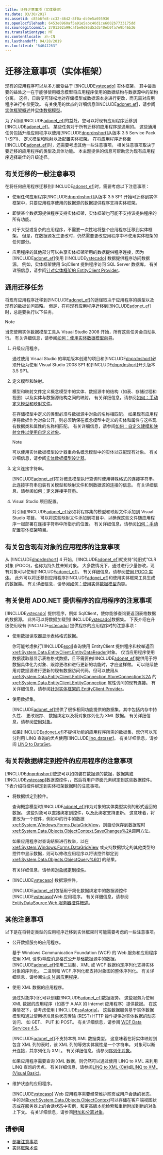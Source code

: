 ```yaml
---
title: 迁移注意事项（实体框架）
ms.date: 03/30/2017
ms.assetid: c85b6fe8-cc32-4642-8f0a-dc0e5a695936
ms.openlocfilehash: 6453e0960af5a91e5abc40d1ce6002b7733175dd
ms.sourcegitcommit: 2701302a99cafbe0d86d53d540eb0fa7e9b46b36
ms.translationtype: MT
ms.contentlocale: zh-CN
ms.lasthandoff: 04/28/2019
ms.locfileid: "64641263"
---
```

# <a name="migration-considerations-entity-framework"></a>迁移注意事项（实体框架）
现有的应用程序可以从多方面受益于 [!INCLUDE[vstecado](../../../../../includes/vstecado-md.md)] 实体框架。 其中最重要的益处之一在于能够使用概念模型将应用程序使用的数据结构与数据源中的架构分离。 这样，日后便可轻松地对存储模型或数据源本身进行更改，而无需对应用程序进行补偿更改。 有关使用的优点的详细信息[!INCLUDE[adonet_ef](../../../../../includes/adonet-ef-md.md)]，请参阅[实体框架概述](../../../../../docs/framework/data/adonet/ef/overview.md)并[实体数据模型](../../../../../docs/framework/data/adonet/entity-data-model.md)。  
  
 为了利用[!INCLUDE[adonet_ef](../../../../../includes/adonet-ef-md.md)]的益处，您可以将现有应用程序迁移到[!INCLUDE[adonet_ef](../../../../../includes/adonet-ef-md.md)]。 某些任务对于所有迁移的应用程序是通用的。 这些通用任务包括升级应用程序以使用[!INCLUDE[dnprdnshort](../../../../../includes/dnprdnshort-md.md)]从版本 3.5 Service Pack 1 (SP1)、 定义模型和映射以及配置实体框架。 在将应用程序迁移至[!INCLUDE[adonet_ef](../../../../../includes/adonet-ef-md.md)]时，还需要考虑其他一些注意事项。 相关注意事项取决于要迁移的应用程序的类型及具体功能。 本主题提供的信息可帮助您为现有应用程序选择最佳的升级途径。  
  
## <a name="general-migration-considerations"></a>有关迁移的一般注意事项  
 在将任何应用程序迁移到[!INCLUDE[adonet_ef](../../../../../includes/adonet-ef-md.md)]时，需要考虑以下注意事项：  
  
- 使用任何应用程序[!INCLUDE[dnprdnshort](../../../../../includes/dnprdnshort-md.md)]从版本 3.5 SP1 开始可迁移到实体框架中，只要应用程序使用的数据源的数据提供程序支持实体框架。  
  
- 即使某个数据源提供程序支持实体框架，实体框架也可能不支持该提供程序的所有功能。  
  
- 对于大型或复杂的应用程序，不需要一次性地将整个应用程序迁移到实体框架。 但是，在数据源发生更改时，仍然需要更改应用程序中不使用实体框架的任何部分。  
  
- 应用程序的其他部分可以共享实体框架所用的数据提供程序连接，因为[!INCLUDE[adonet_ef](../../../../../includes/adonet-ef-md.md)]使用 [!INCLUDE[vstecado](../../../../../includes/vstecado-md.md)] 数据提供程序访问数据源。 例如，实体框架使用 SqlClient 提供程序访问 SQL Server 数据库。 有关详细信息，请参阅[针对实体框架的 EntityClient Provider](../../../../../docs/framework/data/adonet/ef/entityclient-provider-for-the-entity-framework.md)。  
  
## <a name="common-migration-tasks"></a>通用迁移任务  
 将现有应用程序迁移到[!INCLUDE[adonet_ef](../../../../../includes/adonet-ef-md.md)]的途径取决于应用程序的类型以及现有的数据访问策略。 但是，在将现有应用程序迁移到[!INCLUDE[adonet_ef](../../../../../includes/adonet-ef-md.md)]时，总是要执行以下任务。  
  
> [!NOTE]
>  当您使用实体数据模型工具从 Visual Studio 2008 开始，所有这些任务会自动执行。 有关详细信息，请参阅[如何：使用实体数据模型向导](https://docs.microsoft.com/previous-versions/dotnet/netframework-4.0/bb738677(v=vs.100))。  
  
1. 升级应用程序。  
  
     通过使用 Visual Studio 的早期版本创建的项目和[!INCLUDE[dnprdnshort](../../../../../includes/dnprdnshort-md.md)]必须升级为使用 Visual Studio 2008 SP1 和[!INCLUDE[dnprdnshort](../../../../../includes/dnprdnshort-md.md)]开头版本 3.5 SP1。  
  
2. 定义模型和映射。  
  
     模型和映射文件定义概念模型中的实体、数据源中的结构（如表、存储过程和视图）以及实体与数据源结构之间的映射。 有关详细信息，请参阅[如何：手动定义模型和映射文件](https://docs.microsoft.com/previous-versions/dotnet/netframework-4.0/bb399785(v=vs.100))。  
  
     在存储模型中定义的类型必须与数据源中对象的名称相匹配。 如果现有应用程序将数据作为对象公开，则必须确保在概念模型中定义的实体和属性与这些现有数据类和属性的名称相匹配。 有关详细信息，请参阅[如何：自定义建模和映射文件以使用自定义对象](https://docs.microsoft.com/previous-versions/dotnet/netframework-4.0/bb738625(v=vs.100))。  
  
    > [!NOTE]
    >  可以使用实体数据模型设计器重命名概念模型中的实体以匹配现有对象。 有关详细信息，请参阅[实体数据模型设计器](https://docs.microsoft.com/previous-versions/dotnet/netframework-4.0/cc716685(v=vs.100))。  
  
3. 定义连接字符串。  
  
     [!INCLUDE[adonet_ef](../../../../../includes/adonet-ef-md.md)]在对概念模型执行查询时使用特殊格式的连接字符串。 此连接字符串包装有关模型和映射文件和到数据源的连接的信息。 有关详细信息，请参阅[如何：定义连接字符串](../../../../../docs/framework/data/adonet/ef/how-to-define-the-connection-string.md)。  
  
4. Visual Studio 项目配置。  
  
     对引用[!INCLUDE[adonet_ef](../../../../../includes/adonet-ef-md.md)]必须将程序集的模型和映射文件添加到 Visual Studio 项目。 可以将这些映射文件添加到项目中，以确保这些文件随应用程序一起部署在连接字符串中所指示的位置。 有关详细信息，请参阅[如何：手动配置实体框架项目](https://docs.microsoft.com/previous-versions/dotnet/netframework-4.0/bb738546(v=vs.100))。  
  
## <a name="considerations-for-applications-with-existing-objects"></a>有关包含现有对象的应用程序的注意事项  
 从 [!INCLUDE[dnprdnshort](../../../../../includes/dnprdnshort-md.md)] 4 开始，[!INCLUDE[adonet_ef](../../../../../includes/adonet-ef-md.md)]就支持“纯旧式”CLR 对象 (POCO)，也称为持久性未知对象。 大多数情况下，通过进行少量修改，现有对象可以使用[!INCLUDE[adonet_ef](../../../../../includes/adonet-ef-md.md)]。 有关详细信息，请参阅[使用 POCO 实体](https://docs.microsoft.com/previous-versions/dotnet/netframework-4.0/dd456853(v=vs.100))。 此外可以将迁移到应用程序[!INCLUDE[adonet_ef](../../../../../includes/adonet-ef-md.md)]和使用实体框架工具生成的数据类。 有关详细信息，请参阅[如何：使用实体数据模型向导](https://docs.microsoft.com/previous-versions/dotnet/netframework-4.0/bb738677(v=vs.100))。  
  
## <a name="considerations-for-applications-that-use-adonet-providers"></a>有关使用 ADO.NET 提供程序的应用程序的注意事项  
 [!INCLUDE[vstecado](../../../../../includes/vstecado-md.md)] 提供程序，例如 SqlClient，使你能够查询要返回表格数据的数据源。 此外可以将数据加载到[!INCLUDE[vstecado](../../../../../includes/vstecado-md.md)]数据集。 下表介绍在升级使用现有 [!INCLUDE[vstecado](../../../../../includes/vstecado-md.md)] 提供程序的应用程序时的注意事项：  
  
- 使用数据读取器显示表格格式数据。  

  你可能考虑执行[!INCLUDE[esql](../../../../../includes/esql-md.md)]查询使用 EntityClient 提供程序和枚举返回<xref:System.Data.EntityClient.EntityDataReader>对象。 仅当应用程序使用数据读取器显示表格格式数据，且不需要由[!INCLUDE[adonet_ef](../../../../../includes/adonet-ef-md.md)]提供用于将数据具体化为对象、跟踪更改和进行更新的功能时，才应这样做。 可以继续使用对数据源进行更新的现有数据访问代码，但可以使用从 <xref:System.Data.EntityClient.EntityConnection.StoreConnection%2A> 的 <xref:System.Data.EntityClient.EntityConnection> 属性访问的现有连接。 有关详细信息，请参阅[针对实体框架的 EntityClient Provider](../../../../../docs/framework/data/adonet/ef/entityclient-provider-for-the-entity-framework.md)。  
  
- 使用数据集。  

  [!INCLUDE[adonet_ef](../../../../../includes/adonet-ef-md.md)]提供了很多相同功能提供的数据集，其中包括内存中持久性、 更改跟踪、 数据绑定以及将对象序列化为 XML 数据。 有关详细信息，请参阅[使用对象](../../../../../docs/framework/data/adonet/ef/working-with-objects.md)。  
  
  如果[!INCLUDE[adonet_ef](../../../../../includes/adonet-ef-md.md)]不提供功能的应用程序所需的数据集，您仍可以充分利用 LINQ 查询的优点使用[!INCLUDE[linq_dataset](../../../../../includes/linq-dataset-md.md)]。 有关详细信息，请参阅 [LINQ to DataSet](../../../../../docs/framework/data/adonet/linq-to-dataset.md)。  
  
## <a name="considerations-for-applications-that-bind-data-to-controls"></a>有关将数据绑定到控件的应用程序的注意事项  
 [!INCLUDE[dnprdnshort](../../../../../includes/dnprdnshort-md.md)]使您可以如包装在数据源的数据，数据集或[!INCLUDE[vstecasp](../../../../../includes/vstecasp-md.md)]数据源控件，，然后将用户界面元素绑定到这些数据控件。 下表介绍将控件绑定到实体框架数据时的注意事项。  
  
- 将数据绑定到控件。  

  查询概念模型时[!INCLUDE[adonet_ef](../../../../../includes/adonet-ef-md.md)]作为对象的实体类型实例的形式返回的数据。 这些对象可以直接绑定到控件，以及此绑定支持更新。 这意味着，将更改为一个控件，例如中的行中的数据<xref:System.Windows.Forms.DataGridView>，则自动保存到数据库时<xref:System.Data.Objects.ObjectContext.SaveChanges%2A>调用方法。  
  
  如果应用程序对查询结果进行枚举，以在 <xref:System.Windows.Forms.DataGridView> 或支持数据绑定的其他类型的控件中显示数据，则可以修改应用程序以将该控件绑定到 <xref:System.Data.Objects.ObjectQuery%601> 的结果。  
  
  有关详细信息，请参阅[对象绑定到控件](https://docs.microsoft.com/previous-versions/dotnet/netframework-4.0/bb738469(v=vs.100))。  
  
- [!INCLUDE[vstecasp](../../../../../includes/vstecasp-md.md)] 数据源控件。  

  [!INCLUDE[adonet_ef](../../../../../includes/adonet-ef-md.md)]包括用于简化数据绑定中的数据源控件[!INCLUDE[vstecasp](../../../../../includes/vstecasp-md.md)]Web 应用程序。 有关详细信息，请参阅[EntityDataSource Web 服务器控件概述](https://docs.microsoft.com/previous-versions/aspnet/cc488502(v=vs.100))。  
  
## <a name="other-considerations"></a>其他注意事项  
 以下是在将特定类型的应用程序迁移到实体框架时可能需要考虑的一些注意事项。  
  
- 公开数据服务的应用程序。  

  基于 Windows Communication Foundation (WCF) 的 Web 服务和应用程序使用 XML 请求/响应消息格式公开基础数据源中的数据。 [!INCLUDE[adonet_ef](../../../../../includes/adonet-ef-md.md)]使用二进制、XML 或 WCF 数据约定序列化支持实体对象的序列化。 二进制和 WCF 序列化都支持对象图的整体序列化。 有关详细信息，请参阅[生成 N 层应用程序](https://docs.microsoft.com/previous-versions/dotnet/netframework-4.0/bb896304(v=vs.100))。  
  
- 使用 XML 数据的应用程序。  

  通过对象序列化可以创建[!INCLUDE[adonet_ef](../../../../../includes/adonet-ef-md.md)]数据服务。 这些服务为使用 XML 数据的应用程序（如基于 AJAX 的 Internet 应用程序）提供数据。 在这类情况下，请考虑使用 [!INCLUDE[ssAstoria](../../../../../includes/ssastoria-md.md)]。 这些数据服务基于实体数据模型和通过使用标准具象状态传输 (REST) HTTP 操作提供对实体数据的动态访问、 如 GET、 PUT 和 POST。 有关详细信息，请参阅 [WCF Data Services 4.5](../../../../../docs/framework/data/wcf/index.md)。  
  
  [!INCLUDE[adonet_ef](../../../../../includes/adonet-ef-md.md)]不支持本机 XML 数据类型。 这意味着在将实体映射到包含 XML 列的表时，该 XML 列的等效实体属性是一个字符串。 对象可以断开连接，并序列化为 XML。 有关详细信息，请参阅[序列化对象](https://docs.microsoft.com/previous-versions/dotnet/netframework-4.0/bb738446(v=vs.100))。  
  
  如果应用程序需要查询 XML 数据，则仍然可以通过使用 LINQ to XML 来利用 LINQ 查询的优点。 有关详细信息，请参阅[LINQ to XML (C#)](../../../../csharp/programming-guide/concepts/linq/linq-to-xml.md)或[LINQ to XML (Visual Basic)](../../../../visual-basic/programming-guide/concepts/linq/linq-to-xml.md)。  
  
- 维护状态的应用程序。  

  [!INCLUDE[vstecasp](../../../../../includes/vstecasp-md.md)] Web 应用程序需要经常维护网页或用户会话的状态。 中的对象<xref:System.Data.Objects.ObjectContext>可以存储在客户端视图状态或在服务器上的会话状态中实例，和更高版本能检索和重新附加到新的对象上下文。 有关详细信息，请参阅[附加和分离对象](https://docs.microsoft.com/previous-versions/dotnet/netframework-4.0/bb896271(v=vs.100))。  
  
## <a name="see-also"></a>请参阅

- [部署注意事项](../../../../../docs/framework/data/adonet/ef/deployment-considerations.md)
- [实体框架术语](../../../../../docs/framework/data/adonet/ef/terminology.md)
